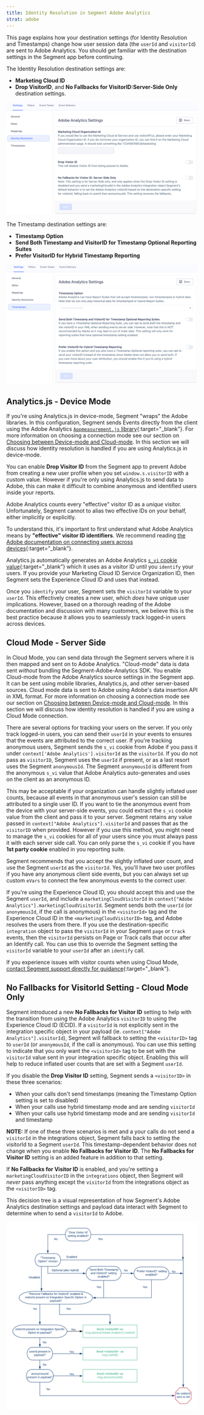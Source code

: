 ```yaml
---
title: Identity Resolution in Segment Adobe Analytics
strat: adobe
---
```


This page explains how your destination settings (for Identity Resolution and Timestamps) change how user session data (the `userId` and `visitorId`) are sent to Adobe Analytics. You should get familiar with the destination settings in the Segment app before continuing.

The Identity Resolution destination settings are:
- **Marketing Cloud ID**
- **Drop VisitorID**, and **No Fallbacks for VisitorID:Server-Side Only** destination settings.

![A screenshot of the Adobe Analytics settings page in Segment, with the Identity Resolution section selected.](images/identity-resolution.png)

The Timestamp destination settings are:
- **Timestamp Option**
- **Send Both Timestamp and VisitorID for Timestamp Optional Reporting Suites**
- **Prefer VisitorID for Hybrid Timestamp Reporting**

![A screenshot of the Adobe Analytics settings page in Segment, with the Timestamps section selected.](images/timestamps.png)

## Analytics.js - Device Mode

If you're using Analytics.js in device-mode, Segment "wraps" the Adobe libraries. In this configuration, Segment sends Events directly from the client using the Adobe Analytics [`Appmeasurement.js` library](https://docs.adobe.com/content/help/en/analytics/implementation/js/overview.html){:target="_blank”}. For more information on choosing a connection mode see our section on [Choosing between Device-mode and Cloud-mode](/docs/connections/destinations/catalog/adobe-analytics/#choosing-between-device-mode-and-cloud-mode). In this section we will discuss how identity resolution is handled if you are using Analytics.js in device-mode.

You can enable **Drop Visitor ID** from the Segment app to prevent Adobe from creating a new user profile when you set `window.s.visitorID` with a custom value. However if you're only using Analytics.js to send data to Adobe, this can make it difficult to combine anonymous and identified users inside your reports.

Adobe Analytics counts every "effective" visitor ID as a *unique* visitor. Unfortunately, Segment cannot to alias two effective IDs on your behalf, either implicitly or explicitly.

To understand this, it's important to first understand what Adobe Analytics means by **"effective" visitor ID identifiers**. We recommend reading [the Adobe documentation on connecting users across devices](https://docs.adobe.com/content/help/en/analytics/implementation/js/xdevice-visid/xdevice-connecting.html){:target="_blank”}.

Analytics.js automatically generates an Adobe Analytics [`s_vi` cookie value](https://docs.adobe.com/content/help/en/core-services/interface/ec-cookies/cookies-analytics.html){:target="_blank”} which it uses as a visitor ID until you `identify` your users. If you provide your Marketing Cloud ID Service Organization ID, then Segment sets the Experience Cloud ID and uses that instead.

Once you `identify` your user, Segment sets the `visitorId` variable to your `userId`. This effectively creates a new user, which *does* have unique user implications. However, based on a thorough reading of the Adobe documentation and discussion with many customers, we believe this is the best practice because it allows you to seamlessly track logged-in users across devices.

## Cloud Mode - Server Side

In Cloud Mode, you can send data through the Segment servers where it is then mapped and sent on to Adobe Analytics. "Cloud-mode" data is data sent _without_ bundling the Segment-Adobe-Analytics SDK. You enable Cloud-mode from the Adobe Analytics source settings in the Segment app. It can be sent using mobile libraries, Analytics.js, and other server-based sources. Cloud mode data is sent to Adobe using Adobe's data insertion API in XML format. For more information on choosing a connection mode see our section on [Choosing between Device-mode and Cloud-mode](/docs/connections/destinations/catalog/adobe-analytics/#choosing-between-device-mode-and-cloud-mode). In this section we will discuss how identity resolution is handled if you are using a Cloud Mode connection.

There are several options for tracking your users on the server. If you only track logged-in users, you can send their `userId` in your events to ensures that the events are attributed to the correct user. If you're tracking anonymous users, Segment sends the `s_vi` cookie from Adobe if you pass it under `context['Adobe Analytics'].visitorId` as the `visitorId`. If you do not pass as `visitorID`, Segment uses the `userId` if present, or as a last resort uses the Segment `anonymousId`. The Segment `anonymousId` is different from the anonymous `s_vi` value that Adobe Analytics auto-generates and uses on the client as an anonymous ID.

This may be acceptable if your organization can handle slightly inflated user counts, because all events in that anonymous user's session can still be attributed to a single user ID. If you want to tie the anonymous event from the device with your server-side events, you could extract the `s_vi` cookie value from the client and pass it to your server. Segment retains any value passed in `context["Adobe Analytics"].visitorId` and passes that as the `visitorID` when provided. However if you use this method, you might need to manage the `s_vi` cookies for all of your users since you must always pass it with each server side call. You can only parse the `s_vi` cookie if you have **1st party cookie** enabled in you reporting suite.

Segment recommends that you accept the slightly inflated user count, and use the Segment `userId` as the `visitorId`. Yes, you'll have two user profiles if you have any anonymous client side events, but you can always set up custom `eVars` to connect the few anonymous events to the correct user.

If you're using the Experience Cloud ID, you should accept this and use the Segment `userId`, and include a `marketingCloudVisitorId` in `context["Adobe Analytics"].marketingCloudVisitorId`. Segment sends both the `userId` (or `anonymousId`, if the call is anonymous) in the `<visitorId>` tag and the Experience Cloud ID in the `<marketingCloudVisitorID>` tag, and Adobe resolves the users from there. If you use the destination-specific `integration` object to pass the `visitorId` in your Segment `page` or `track` events, then the `visitorId` persists on Page or Track calls that occur after an Identify call. You can use this to override the Segment setting the `visitorId` variable to your `userId` after an `identify` call.

If you experience issues with visitor counts when using Cloud Mode, [contact Segment support directly for guidance](https://segment.com/help/contact/){:target="_blank”}.


## No Fallbacks for VisitorId Setting - Cloud Mode Only

Segment introduced a new **No Fallbacks for Visitor ID** setting to help with the transition from using the Adobe Analytics `visitorID` to using the Experience Cloud ID (ECID). If a `visitorId` is not explicitly sent in the integration specific object in your payload (ie. `context["Adobe Analytics"].visitorId`), Segment will fallback  to setting the `<visitorID>` tag to `userId` (or `anonymousId`, if the call is anonymous). You can use this setting to indicate that you only want the `<visitorId>` tag to be set with the `visitorId` value sent in your integration specific object.  Enabling this will help to reduce inflated user counts that are set with a Segment `userId`.

If you disable the **Drop Visitor ID** setting, Segment sends a `<visitorID>` in these three scenarios:
- When your calls don't send timestamps (meaning the Timestamp Option setting is set to disabled)
- When your calls use hybrid timestamp mode and are sending `visitorId`
- When your calls use hybrid timestamp mode and are sending `visitorId` and timestamp

**NOTE:** If one of these three scenarios is met and a your calls do not send a `visitorId` in the integrations object, Segment falls back to setting the visitorId to a Segment `userId`. This timestamp-dependent behavior does not change when you enable **No Fallbacks for Visitor ID**. The **No Fallbacks for Visitor ID** setting is an added feature in addition to that setting.

If **No Fallbacks for Visitor ID** is enabled, and you're setting a `marketingCloudVisitorID` in the `integrations` object, then Segment will _never_ pass anything except the `visitorId` from the integrations object as the `<visitorID>` tag.

This decision tree is a visual representation of how Segment's Adobe Analytics destination settings and payload data interact with Segment to determine when to send a `visitorId` to Adobe.

![A decision tree outlining when and how visitorId is sent from Segment, as outlined in the section above.](images/adobe-identity-res-decision-tree.png)
